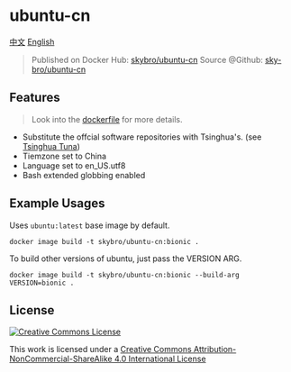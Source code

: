 # ubuntu-cn

[中文](./README-zh_CN.md)  [English](./README.md)

> Published on Docker Hub: [skybro/ubuntu-cn](https://hub.docker.com/r/skybro/ubuntu-cn/)
> Source @Github: [sky-bro/ubuntu-cn](https://github.com/sky-bro/ubuntu-cn)

## Features

> Look into the [dockerfile](./Dockerfile) for more details.

* Substitute the offcial software repositories with Tsinghua's. (see [Tsinghua Tuna](https://mirror.tuna.tsinghua.edu.cn/help/ubuntu/))
* Tiemzone set to China
* Language set to en_US.utf8
* Bash extended globbing enabled

## Example Usages

Uses `ubuntu:latest` base image by default.

```shell
docker image build -t skybro/ubuntu-cn:bionic .
```

To build other versions of ubuntu, just pass the VERSION ARG.

```shell
docker image build -t skybro/ubuntu-cn:bionic --build-arg VERSION=bionic .
```

## License

[![Creative Commons License](https://i.creativecommons.org/l/by-nc/4.0/88x31.png)](http://creativecommons.org/licenses/by-nc-sa/4.0/)

This work is licensed under a [Creative Commons Attribution-NonCommercial-ShareAlike 4.0 International License](http://creativecommons.org/licenses/by-nc-sa/4.0/)
